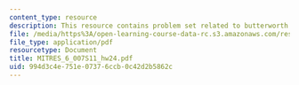 ```yaml
---
content_type: resource
description: This resource contains problem set related to butterworth filters.
file: /media/https%3A/open-learning-course-data-rc.s3.amazonaws.com/res-6-007-signals-and-systems-spring-2011/994d3c4e751e07376ccb0c42d2b5862c_MITRES_6_007S11_hw24.pdf
file_type: application/pdf
resourcetype: Document
title: MITRES_6_007S11_hw24.pdf
uid: 994d3c4e-751e-0737-6ccb-0c42d2b5862c
---
```

